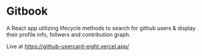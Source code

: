 # Gitbook

A React app utilizing lifecycle methods to search for github users & display their profile info, follwers and contribution graph.

Live at https://github-usercard-eight.vercel.app/
